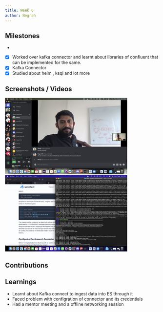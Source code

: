 ```yaml
---
title: Week 6
author: Negrah
---
```


## Milestones
- 
- [x] Worked over kafka connector and learnt about libraries of confluent that can be implemented for the same.
- [x] Kafka Connector 
- [x] Studied about helm , ksql and lot more

## Screenshots / Videos

<img src="img/10_8.png" width="400px" />
<img src="img/7_8.png" width="400px" />
<!img src="img/meetup.jpeg" width="400px" />

## Contributions 

## Learnings

- Learnt about Kafka connect to ingest data into ES through it
- Faced problem with configration of connector and its credentials  
- Had a mentor meeting and a offline networking session 

